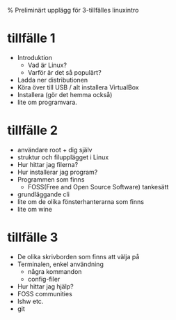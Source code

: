 % Preliminärt upplägg för 3-tillfälles linuxintro

# tillfälle 1

- Introduktion
	- Vad är Linux?
	- Varför är det så populärt?
- Ladda ner distributionen
- Köra över till USB / alt installera VirtualBox
- Installera (gör det hemma också)
- lite om programvara.


# tillfälle 2

- användare root + dig själv
- struktur och filupplägget i Linux
- Hur hittar jag filerna?
- Hur installerar jag program?
- Programmen som finns
	- FOSS(Free and Open Source Software) tankesätt
- grundläggande cli
- lite om de olika fönsterhanterarna som finns
- lite om wine


# tillfälle 3

- De olika skrivborden som finns att välja på
- Terminalen, enkel användning
	- några kommandon
	- config-filer
- Hur hittar jag hjälp?
- FOSS communities
- lshw etc.
- git



